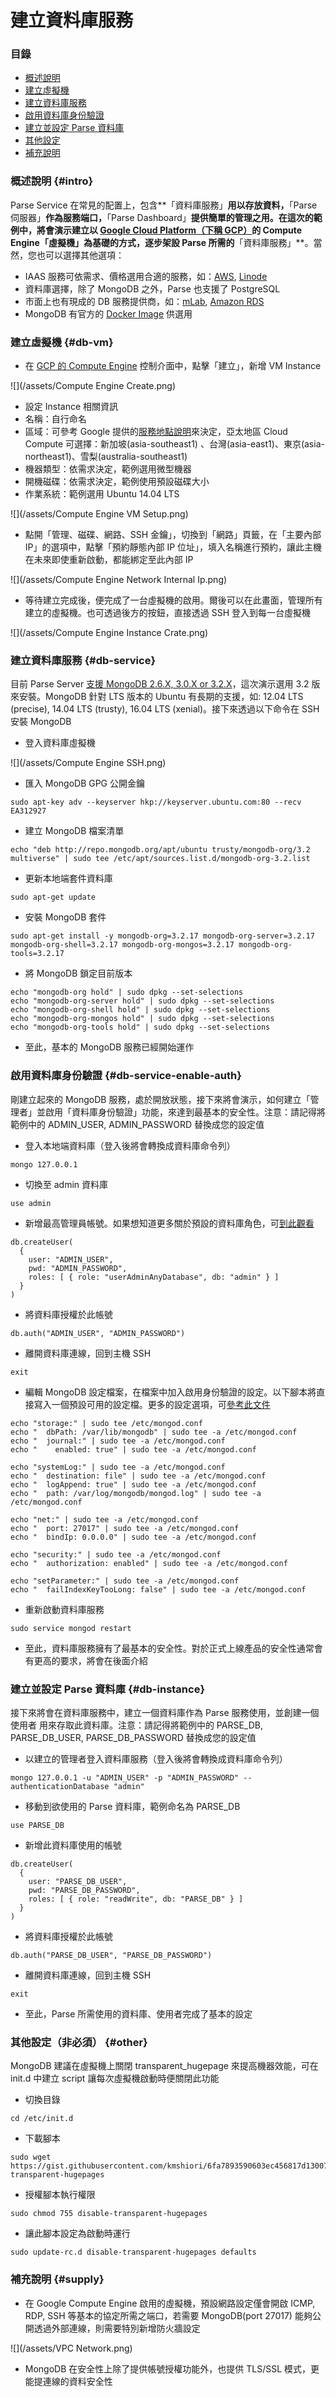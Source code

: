 # 建立資料庫服務

### 目錄

* [概述說明](#intro)
* [建立虛擬機](#db-vm)
* [建立資料庫服務](#db-service)
* [啟用資料庫身份驗證](#db-service-enable-auth)
* [建立並設定 Parse 資料庫](#db-instance)
* [其他設定](#other)
* [補充說明](#supply)

### 概述說明 {#intro}

Parse Service 在常見的配置上，包含**「資料庫服務」**用以存放資料，**「Parse 伺服器」**作為服務端口，**「Parse Dashboard」**提供簡單的管理之用。在這次的範例中，將會演示建立以 [Google Cloud Platform（下稱 GCP）](https://cloud.google.com/)的 Compute Engine「虛擬機」為基礎的方式，逐步架設 Parse 所需的**「資料庫服務」**。當然，您也可以選擇其他選項：
* IAAS 服務可依需求、價格選用合適的服務，如：[AWS](https://aws.amazon.com/), [Linode](https://www.linode.com/)
* 資料庫選擇，除了 MongoDB 之外，Parse 也支援了 PostgreSQL
* 市面上也有現成的 DB 服務提供商，如：[mLab](https://mlab.com/), [Amazon RDS](https://aws.amazon.com/tw/rds/postgresql/)
* MongoDB 有官方的 [Docker Image](https://github.com/docker-library/mongo) 供選用

### 建立虛擬機 {#db-vm}

* 在 [GCP 的 Compute Engine](https://console.cloud.google.com/compute) 控制介面中，點擊「建立」，新增 VM Instance

![](/assets/Compute Engine Create.png)

* 設定 Instance 相關資訊
 * 名稱：自行命名
 * 區域：可參考 Google 提供的[服務地點說明](https://cloud.google.com/about/locations/)來決定，亞太地區 Cloud Compute 可選擇：新加坡(asia-southeast1)	、台灣(asia-east1)、東京(asia-northeast1)、雪梨(australia-southeast1)
 * 機器類型：依需求決定，範例選用微型機器
 * 開機磁碟：依需求決定，範例使用預設磁碟大小
 * 作業系統：範例選用 Ubuntu 14.04 LTS

![](/assets/Compute Engine VM Setup.png)

* 點開「管理、磁碟、網路、SSH 金鑰」，切換到「網路」頁籤，在「主要內部 IP」的選項中，點擊「預約靜態內部 IP 位址」，填入名稱進行預約，讓此主機在未來即使重新啟動，都能綁定至此內部 IP

![](/assets/Compute Engine  Network Internal Ip.png)

* 等待建立完成後，便完成了一台虛擬機的啟用。爾後可以在此畫面，管理所有建立的虛擬機。也可透過後方的按鈕，直接透過 SSH 登入到每一台虛擬機

![](/assets/Compute Engine Instance Crate.png)

### 建立資料庫服務 {#db-service}

目前 Parse Server [支援 MongoDB 2.6.X, 3.0.X or 3.2.X](http://docs.parseplatform.org/parse-server/guide/#prerequisites)，這次演示選用 3.2 版來安裝。MongoDB 針對 LTS 版本的 Ubuntu 有長期的支援，如: 12.04 LTS (precise), 14.04 LTS (trusty), 16.04 LTS (xenial)。接下來透過以下命令在 SSH 安裝 MongoDB

* 登入資料庫虛擬機

![](/assets/Compute Engine SSH.png)

* 匯入 MongoDB GPG 公開金鑰

```
sudo apt-key adv --keyserver hkp://keyserver.ubuntu.com:80 --recv EA312927
```

* 建立 MongoDB 檔案清單

```
echo "deb http://repo.mongodb.org/apt/ubuntu trusty/mongodb-org/3.2 multiverse" | sudo tee /etc/apt/sources.list.d/mongodb-org-3.2.list
```

* 更新本地端套件資料庫

```
sudo apt-get update
```

* 安裝 MongoDB 套件

```
sudo apt-get install -y mongodb-org=3.2.17 mongodb-org-server=3.2.17 mongodb-org-shell=3.2.17 mongodb-org-mongos=3.2.17 mongodb-org-tools=3.2.17
```

* 將 MongoDB 鎖定目前版本

```
echo "mongodb-org hold" | sudo dpkg --set-selections
echo "mongodb-org-server hold" | sudo dpkg --set-selections
echo "mongodb-org-shell hold" | sudo dpkg --set-selections
echo "mongodb-org-mongos hold" | sudo dpkg --set-selections
echo "mongodb-org-tools hold" | sudo dpkg --set-selections
```

* 至此，基本的 MongoDB 服務已經開始運作

### 啟用資料庫身份驗證 {#db-service-enable-auth}

剛建立起來的 MongoDB 服務，處於開放狀態，接下來將會演示，如何建立「管理者」並啟用「資料庫身份驗證」功能，來達到最基本的安全性。注意：請記得將範例中的 ADMIN_USER, ADMIN_PASSWORD 替換成您的設定值

* 登入本地端資料庫（登入後將會轉換成資料庫命令列）

```
mongo 127.0.0.1
```

* 切換至 admin 資料庫

```
use admin
```

* 新增最高管理員帳號。如果想知道更多關於預設的資料庫角色，可[到此觀看](https://docs.mongodb.com/manual/reference/built-in-roles/)

```
db.createUser(
  {
    user: "ADMIN_USER",
    pwd: "ADMIN_PASSWORD",
    roles: [ { role: "userAdminAnyDatabase", db: "admin" } ]
  }
)
```

* 將資料庫授權於此帳號

```
db.auth("ADMIN_USER", "ADMIN_PASSWORD")
```

* 離開資料庫連線，回到主機 SSH

```
exit
```

* 編輯 MongoDB 設定檔案，在檔案中加入啟用身份驗證的設定。以下腳本將直接寫入一個預設可用的設定檔。更多的設定選項，可[參考此文件](https://docs.mongodb.com/v3.2/reference/configuration-options/)

```
echo "storage:" | sudo tee /etc/mongod.conf
echo "  dbPath: /var/lib/mongodb" | sudo tee -a /etc/mongod.conf
echo "  journal:" | sudo tee -a /etc/mongod.conf
echo "    enabled: true" | sudo tee -a /etc/mongod.conf

echo "systemLog:" | sudo tee -a /etc/mongod.conf
echo "  destination: file" | sudo tee -a /etc/mongod.conf
echo "  logAppend: true" | sudo tee -a /etc/mongod.conf
echo "  path: /var/log/mongodb/mongod.log" | sudo tee -a /etc/mongod.conf

echo "net:" | sudo tee -a /etc/mongod.conf
echo "  port: 27017" | sudo tee -a /etc/mongod.conf
echo "  bindIp: 0.0.0.0" | sudo tee -a /etc/mongod.conf

echo "security:" | sudo tee -a /etc/mongod.conf
echo "  authorization: enabled" | sudo tee -a /etc/mongod.conf

echo "setParameter:" | sudo tee -a /etc/mongod.conf
echo "  failIndexKeyTooLong: false" | sudo tee -a /etc/mongod.conf

```

* 重新啟動資料庫服務

```
sudo service mongod restart
```

* 至此，資料庫服務擁有了最基本的安全性。對於正式上線產品的安全性通常會有更高的要求，將會在後面介紹

### 建立並設定 Parse 資料庫 {#db-instance}

接下來將會在資料庫服務中，建立一個資料庫作為 Parse 服務使用，並創建一個使用者
用來存取此資料庫。注意：請記得將範例中的 PARSE_DB, PARSE_DB_USER, PARSE_DB_PASSWORD 替換成您的設定值

* 以建立的管理者登入資料庫服務（登入後將會轉換成資料庫命令列）

```
mongo 127.0.0.1 -u "ADMIN_USER" -p "ADMIN_PASSWORD" --authenticationDatabase "admin"
```

* 移動到欲使用的 Parse 資料庫，範例命名為 PARSE_DB

```
use PARSE_DB
```

* 新增此資料庫使用的帳號

```
db.createUser(
  {
    user: "PARSE_DB_USER",
    pwd: "PARSE_DB_PASSWORD",
    roles: [ { role: "readWrite", db: "PARSE_DB" } ]
  }
)
```

* 將資料庫授權於此帳號

```
db.auth("PARSE_DB_USER", "PARSE_DB_PASSWORD")
```

* 離開資料庫連線，回到主機 SSH

```
exit
```

* 至此，Parse 所需使用的資料庫、使用者完成了基本的設定

### 其他設定（非必須） {#other}

MongoDB 建議在虛擬機上關閉 transparent_hugepage 來提高機器效能，可在 init.d 中建立 script 讓每次虛擬機啟動時便關閉此功能

* 切換目錄

```
cd /etc/init.d
```

* 下載腳本

```
sudo wget https://gist.githubusercontent.com/kmshiori/6fa7893590603ec456817d130077351f/raw/083260422f411a866ce28ba58ec812b675ea14a0/disable-transparent-hugepages
```

* 授權腳本執行權限

```
sudo chmod 755 disable-transparent-hugepages
```

* 讓此腳本設定為啟動時運行

```
sudo update-rc.d disable-transparent-hugepages defaults
```

### 補充說明 {#supply}

* 在 Google Compute Engine 啟用的虛擬機，預設網路設定僅會開啟 ICMP, RDP, SSH 等基本的協定所需之端口，若需要 MongoDB(port 27017) 能夠公開透過外部連線，則需要特別新增防火牆設定

![](/assets/VPC Network.png)

* MongoDB 在安全性上除了提供帳號授權功能外，也提供 TLS/SSL 模式，更能提連線的資料安全性